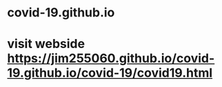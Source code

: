 # covid-19.github.io

# visit webside https://jim255060.github.io/covid-19.github.io/covid-19/covid19.html

